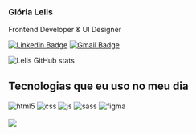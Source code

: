 

### Glória Lelis

Frontend Developer & UI Designer

[![Linkedin Badge](https://img.shields.io/badge/-Glória%20Lelis-00B277?style=flat-square&logo=Linkedin&logoColor=white&link=https://https://www.linkedin.com/in/gl%C3%B3ria-lelis-98961422b/)](https://www.linkedin.com/in/gl%C3%B3ria-lelis-98961422b/) 
[![Gmail Badge](https://img.shields.io/badge/-lelisgloria77@gmail.com-00B277?style=flat-square&logo=Gmail&logoColor=white&link=mailto:lelisgloria77@gmail.com)](mailto:lelisgloria77@gmail.com)

![Lelis GitHub stats](https://github-readme-stats.vercel.app/api?username=glorialelis&show_icons=true&theme=vue-dark)

## Tecnologias que eu uso no meu dia

  <div style="display: inline_block">
  <img align="center" alt="html5" src="https://img.shields.io/badge/HTML5-E34F26?style=for-the-badge&logo=html5&logoColor=white" />
  <img align="center" alt="css" src="https://img.shields.io/badge/CSS3-1572B6?style=for-the-badge&logo=css3&logoColor=white" />
  <img align="center" alt="js" src="https://img.shields.io/badge/JavaScript-F7DF1E?style=for-the-badge&logo=javascript&logoColor=black" />
  <img align="center" alt="sass" src="https://img.shields.io/badge/Sass-CC6699?style=for-the-badge&logo=sass&logoColor=white" />
  <img align="center" alt="figma" src="https://img.shields.io/badge/Figma-F24E1E?style=for-the-badge&logo=figma&logoColor=white" />
</div><br/>

<img src="https://i.pinimg.com/originals/ff/d9/b4/ffd9b46366e14141790a80d4922485bf.gif" >



